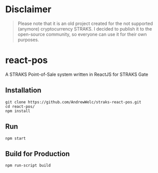 # Disclaimer
> Please note that it is an old project created for the not supported (anymore) cryptocurrency STRAKS. I decided to publish it to the open-source community, so everyone can use it for their own purposes.

# react-pos
A STRAKS Point-of-Sale system written in ReactJS for STRAKS Gate

## Installation
    git clone https://github.com/AndrewWelc/straks-react-pos.git
    cd react-pos/
    npm install
    
## Run
    npm start
    
## Build for Production
    npm run-script build
